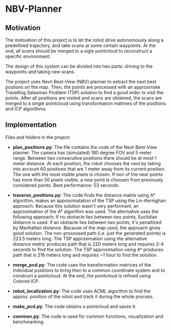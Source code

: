 # NBV-Planner

## Motivation

The motivation of this project is to let the robot drive autonomously along a predefined trajectory, and take scans at some certain waypoints. At the end, all scans should be merged to a sigle pointcloud to reconstruct a specific environment.

The design of this system can be divided into two parts: driving to the waypoints and taking new scans.

The project uses Next-Best-View (NBV) planner to extract the next best positons on the map. Then, the points are processed with an approximate Travelling Salesman Problem (TSP) solution to find a good order to visit the points. After all positions are visited and scans are obtained, the scans are merged to a single pointcloud using transformation matrixes of the positions and ICP algorithms. 

## Implementation

Files and folders in the project:

* **plan_positions.py**: The file contains the code of the Next-Best-View planner. The camera has (simulated) 180 degree FOV and 5 meter range. Between two consecutive positions there should be at most 1 meter distance. At each position, the robot chooses the next by taking into account 60 positions that are 1 meter away from its current position. The one with the most visible pixels is chosen. If non of the near points has more than 50 pixels visible, a new point is choosen from previously considered points. Best performance: 53 seconds.
 
* **traverse_positions.py**: The code finds the distance matrix using A* algorithm, makes an approximatation of the TSP using the Lin-Kernighan approach. Because this solution wasn't very performant, an approximation of the A* algorithm was used. The alternative uses the following approach: If no obstacle lies between two points, Euclidian distance is used. If an obstacle lies between two points, it's penaltized by Manhattan distance. Because of the map used, the approach gives good solution. The non-processed path (i.e. just the generated points) is 223.5 meters long. The TSP approximation using the alternative distance metric produces path that is 220 meters long and requires 2-4 seconds to find the solution. The TSP approximation using A* produces path that is 216 meters long and requires ~1 hour to find the solution.

* **merge_pcd.py**: The code uses the transformation matrices of the individual positions to bring then to a common coordinate system and to construct a pointcloud. At the end, the pointcloud is refined using Colored ICP.

* **robot_localization.py**: The code uses ACML algorithm to find the approx. position of the robot and track it during the whole process.

* **make_pcd.py**: The code obtains a pointcloud and saves it.

* **common.py**: The code is used for common functions, visualization and benchmarking.
